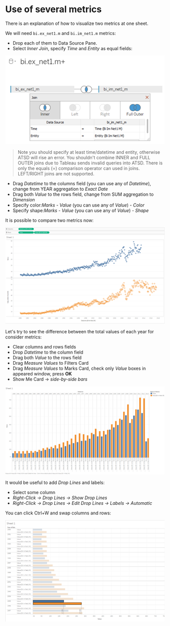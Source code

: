 # Use of several metrics

There is an explanation of how to visualize two metrics at one sheet.

We will need `bi.ex_net1.m` and `bi.im_net1.m` metrics:

- Drop each of them to Data Source Pane.
- Select _Inner Join_, specify _Time_ and _Entity_ as equal fields:

![](images/join_inner.png)

> Note you should specify at least time/datetime and entity, otherwise ATSD will rise an error.
> You shouldn't combine INNER and FULL OUTER joins due to Tableau sends invalid queries into ATSD.
> There is only the equals (=) comparison operator can used in  joins.
> LEFT/RIGHT joins are not supported.

- Drag _Datetime_ to the columns field (you can use any of _Datetime_), change from YEAR aggregation to _Exact Date_ 
- Drag both _Value_ to the rows field, change from SUM aggregation to _Dimension_
- Specify color:_Marks_ - _Value_ (you can use any of _Value_) - _Color_
- Specify shape:_Marks_ - _Value_ (you can use any of _Value_) - _Shape_

It is possible to compare two metrics now:

![](images/two_metrcS.png)

Let's try to see the difference between the total values of each year for consider metrics:

- Clear columns and rows fields
- Drop _Datetime_ to the column field
- Drag both _Value_ to the rows field
- Drag _Measure Values_ to Filters Card 
- Drag _Measure Values_ to Marks Card, check only _Value_ boxes in appeared window, press **OK**
- Show Me Card -> _side-by-side bars_ 

![](images/Sheet.png)

It would be useful to add _Drop Lines_ and labels:

- Select some column
- _Right-Click -> Drop Lines -> Show Drop Lines_
- _Right-Click -> Drop Lines -> Edit Drop Lines -> Labels -> Automatic_

You can click Ctrl+W and swap columns and rows:

![](images/drop_lines_and_labels.png)